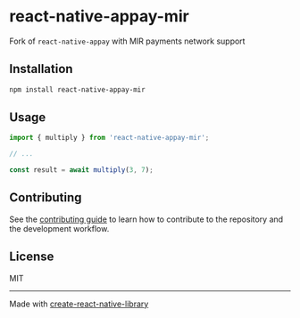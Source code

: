 # react-native-appay-mir

Fork of `react-native-appay` with MIR payments network support

## Installation

```sh
npm install react-native-appay-mir
```

## Usage

```js
import { multiply } from 'react-native-appay-mir';

// ...

const result = await multiply(3, 7);
```

## Contributing

See the [contributing guide](CONTRIBUTING.md) to learn how to contribute to the repository and the development workflow.

## License

MIT

---

Made with [create-react-native-library](https://github.com/callstack/react-native-builder-bob)
